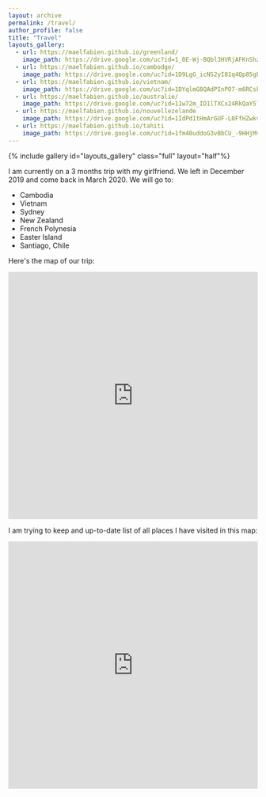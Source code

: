 ```yaml
---
layout: archive
permalink: /travel/
author_profile: false
title: "Travel"
layouts_gallery:
  - url: https://maelfabien.github.io/greenland/
    image_path: https://drive.google.com/uc?id=1_0E-Wj-BQbl3HVRjAFKnShzyprZ562IN
  - url: https://maelfabien.github.io/cambodge/
    image_path: https://drive.google.com/uc?id=1D9LgG_icNS2yI81q4Qp85gPKhfWacBc0
  - url: https://maelfabien.github.io/vietnam/
    image_path: https://drive.google.com/uc?id=1DYqlmG8QAdPInPO7-m6RCskPdd1D6fT8
  - url: https://maelfabien.github.io/australie/
    image_path: https://drive.google.com/uc?id=11w72m_ID1lTXCx24RkQaY5lVws3YOhl0
  - url: https://maelfabien.github.io/nouvellezelande
    image_path: https://drive.google.com/uc?id=1IdPd1tHmArGUF-L0FfHZwkv4buvF2sWN
  - url: https://maelfabien.github.io/tahiti
    image_path: https://drive.google.com/uc?id=1fm40uddoG3vBbCU_-9HHjMvL1ZLh8gUn
---
```



{% include gallery id="layouts_gallery" class="full" layout="half"%}

I am currently on a 3 months trip with my girlfriend. We left in December 2019 and come back in March 2020. We will go to:
- Cambodia
- Vietnam
- Sydney
- New Zealand
- French Polynesia
- Easter Island
- Santiago, Chile

Here's the map of our trip:

<iframe src="https://www.google.com/maps/d/embed?mid=1jiekrGvX0g2xRRYb3TwwyROuIvUaX018" width="100%" height="500" frameBorder="0"></iframe>

I am trying to keep and up-to-date list of all places I have visited in this map:

<iframe src="https://www.google.com/maps/d/u/0/embed?mid=1VWuZwynxjcC3zpH3tX6cceM2D3367RfL" width="100%" height="500" frameBorder="0"></iframe>